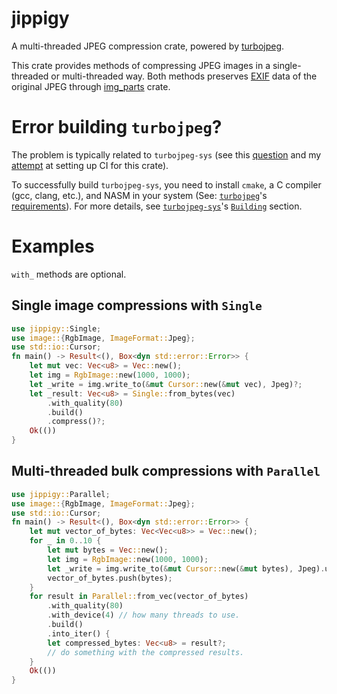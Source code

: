 # jippigy
A multi-threaded JPEG compression crate, powered by [turbojpeg](https://github.com/honzasp/rust-turbojpeg).

This crate provides methods of compressing JPEG images in a single-threaded  or multi-threaded way. Both methods preserves [EXIF](https://en.wikipedia.org/wiki/Exif) data of the original JPEG through [img_parts](https://docs.rs/img-parts/latest/img_parts/) crate.

# Error building `turbojpeg`?
The problem is typically related to `turbojpeg-sys` (see this [question](https://github.com/rfdzan/smoljpg/issues/4#issuecomment-2036065574) and my [attempt](https://github.com/rfdzan/jippigy/actions/runs/8552014019/job/23432251063#step:3:327) at setting up CI for this crate).

To successfully build `turbojpeg-sys`, you need to install `cmake`, a C compiler (gcc, clang, etc.), and NASM in your system (See: [`turbojpeg`](https://github.com/honzasp/rust-turbojpeg)'s [requirements](https://github.com/honzasp/rust-turbojpeg?tab=readme-ov-file#requirements)). For more details, see [`turbojpeg-sys`](https://github.com/honzasp/rust-turbojpeg/tree/master/turbojpeg-sys)'s [`Building`](https://github.com/honzasp/rust-turbojpeg/tree/master/turbojpeg-sys#building) section.

 # Examples

 `with_` methods are optional.
 ## Single image compressions with `Single`
```rust
use jippigy::Single;
use image::{RgbImage, ImageFormat::Jpeg};
use std::io::Cursor;
fn main() -> Result<(), Box<dyn std::error::Error>> {
    let mut vec: Vec<u8> = Vec::new();
    let img = RgbImage::new(1000, 1000);
    let _write = img.write_to(&mut Cursor::new(&mut vec), Jpeg)?;
    let _result: Vec<u8> = Single::from_bytes(vec)
        .with_quality(80)
        .build()
        .compress()?;
    Ok(())
}
```

 ## Multi-threaded bulk compressions with `Parallel`
```rust
use jippigy::Parallel;
use image::{RgbImage, ImageFormat::Jpeg};
use std::io::Cursor;
fn main() -> Result<(), Box<dyn std::error::Error>> {
    let mut vector_of_bytes: Vec<Vec<u8>> = Vec::new();
    for _ in 0..10 {
        let mut bytes = Vec::new();
        let img = RgbImage::new(1000, 1000);
        let _write = img.write_to(&mut Cursor::new(&mut bytes), Jpeg).unwrap();
        vector_of_bytes.push(bytes);
    }
    for result in Parallel::from_vec(vector_of_bytes)
        .with_quality(80)
        .with_device(4) // how many threads to use.
        .build()
        .into_iter() {
        let compressed_bytes: Vec<u8> = result?;   
        // do something with the compressed results.
    }
    Ok(())
}
```
